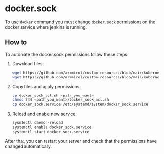 # docker.sock

To use `docker` command you must change `docker.sock` permissions on the docker service where jenkins is running.

## How to

To automate the docker.sock permissions follow these steps:

1. Download files:
   ```sh
   wget https://github.com/aramirol/custom-resources/blob/main/kubernetes/docker.sock/docker_sock_acl.sh
   wget https://github.com/aramirol/custom-resources/blob/main/kubernetes/docker.sock/docker_sock.service
   ```

2. Copy files and apply permissions:
   ```sh
   cp docker_sock_acl.sh <path_you_want>
   chmod 744 <path_you_want>/docker_sock_acl.sh
   cp docker_sock.service /etc/systemd/system/docker_sock.service
   ```

3. Reload and enable new service:
   ```sh
   sysmtectl daemon-reload
   systemctl enable docker_sock.service
   systemctl start docker_sock.service
   ```

After that, you can restart your server and check that the permissions have changed automatically.
